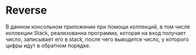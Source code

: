 # Reverse
В данном консольном приложении при помощи коллекций, в том числе коллекции Stack, реализованна программа, которая на вход получает число, записывает его в stack, после чего выводится число, у которого цифры идут в обратном порядке.
